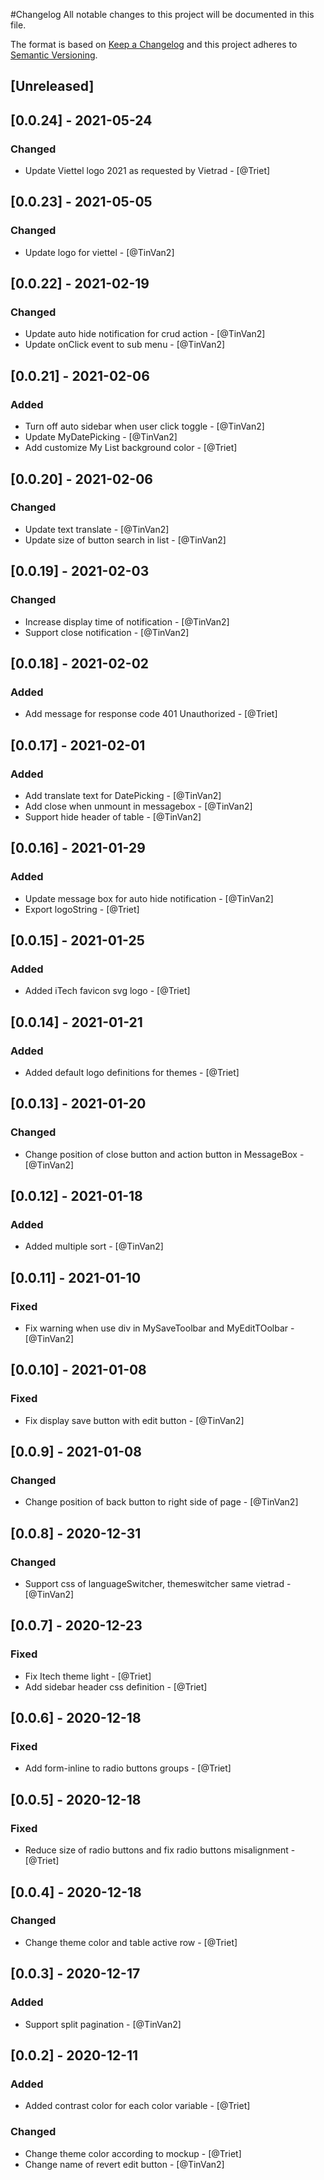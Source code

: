 #Changelog
All notable changes to this project will be documented in this file.

The format is based on [Keep a Changelog](http://keepachangelog.com/en/1.0.0/)
and this project adheres to [Semantic Versioning](http://semver.org/spec/v2.0.0.html).

## [Unreleased]

## [0.0.24] - 2021-05-24
### Changed
- Update Viettel logo 2021 as requested by Vietrad - [@Triet]
## [0.0.23] - 2021-05-05
### Changed
- Update logo for viettel - [@TinVan2]
## [0.0.22] - 2021-02-19
### Changed
- Update auto hide notification for crud action - [@TinVan2]
- Update onClick event to sub menu - [@TinVan2]
## [0.0.21] - 2021-02-06
### Added
- Turn off auto sidebar when user click toggle - [@TinVan2]
- Update MyDatePicking - [@TinVan2]
- Add customize My List background color - [@Triet]
## [0.0.20] - 2021-02-06
### Changed
- Update text translate - [@TinVan2]
- Update size of button search in list - [@TinVan2]
## [0.0.19] - 2021-02-03
### Changed
- Increase display time of notification - [@TinVan2]
- Support close notification - [@TinVan2]
## [0.0.18] - 2021-02-02
### Added
- Add message for response code 401 Unauthorized - [@Triet]
## [0.0.17] - 2021-02-01
### Added
- Add translate text for DatePicking - [@TinVan2]
- Add close when unmount in messagebox - [@TinVan2]
- Support hide header of table - [@TinVan2]
## [0.0.16] - 2021-01-29
### Added
- Update message box for auto hide notification - [@TinVan2]
- Export logoString - [@Triet]
## [0.0.15] - 2021-01-25
### Added
- Added iTech favicon svg logo - [@Triet]

## [0.0.14] - 2021-01-21
### Added
- Added default logo definitions for themes - [@Triet]
## [0.0.13] - 2021-01-20
### Changed
- Change position of close button and action button in MessageBox - [@TinVan2]
## [0.0.12] - 2021-01-18
### Added
- Added multiple sort - [@TinVan2]
## [0.0.11] - 2021-01-10
### Fixed
- Fix warning when use div in MySaveToolbar and MyEditTOolbar - [@TinVan2]
## [0.0.10] - 2021-01-08
### Fixed
- Fix display save button with edit button - [@TinVan2]
## [0.0.9] - 2021-01-08
### Changed
- Change position of back button to right side of page - [@TinVan2]
## [0.0.8] - 2020-12-31
### Changed
- Support css of languageSwitcher, themeswitcher same vietrad - [@TinVan2]
## [0.0.7] - 2020-12-23
### Fixed
- Fix Itech theme light - [@Triet]
- Add sidebar header css definition - [@Triet]

## [0.0.6] - 2020-12-18
### Fixed
- Add form-inline to radio buttons groups - [@Triet]

## [0.0.5] - 2020-12-18
### Fixed
- Reduce size of radio buttons and fix radio buttons misalignment - [@Triet]

## [0.0.4] - 2020-12-18
### Changed
- Change theme color and table active row - [@Triet]
## [0.0.3] - 2020-12-17
### Added
- Support split pagination - [@TinVan2]
## [0.0.2] - 2020-12-11
### Added
- Added contrast color for each color variable - [@Triet]
### Changed
- Change theme color according to mockup - [@Triet]
- Change name of revert edit button - [@TinVan2]
